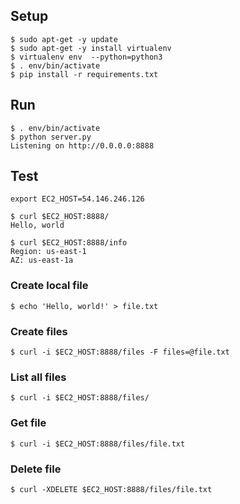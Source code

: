 ## Setup

```
$ sudo apt-get -y update
$ sudo apt-get -y install virtualenv
$ virtualenv env  --python=python3
$ . env/bin/activate
$ pip install -r requirements.txt
```

## Run

```
$ . env/bin/activate
$ python server.py 
Listening on http://0.0.0.0:8888
```

## Test

```
export EC2_HOST=54.146.246.126
```

```
$ curl $EC2_HOST:8888/
Hello, world
```

```
$ curl $EC2_HOST:8888/info
Region: us-east-1
AZ: us-east-1a
```

### Create local file

```
$ echo 'Hello, world!' > file.txt
```

### Create files

```
$ curl -i $EC2_HOST:8888/files -F files=@file.txt
```

### List all files

```
$ curl -i $EC2_HOST:8888/files/
```

### Get file

```
$ curl -i $EC2_HOST:8888/files/file.txt
```

### Delete file

```
$ curl -XDELETE $EC2_HOST:8888/files/file.txt
```
